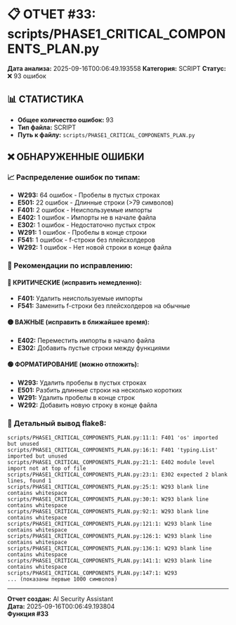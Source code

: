# 📋 ОТЧЕТ #33: scripts/PHASE1_CRITICAL_COMPONENTS_PLAN.py

**Дата анализа:** 2025-09-16T00:06:49.193558
**Категория:** SCRIPT
**Статус:** ❌ 93 ошибок

## 📊 СТАТИСТИКА

- **Общее количество ошибок:** 93
- **Тип файла:** SCRIPT
- **Путь к файлу:** `scripts/PHASE1_CRITICAL_COMPONENTS_PLAN.py`

## ❌ ОБНАРУЖЕННЫЕ ОШИБКИ

### 📈 Распределение ошибок по типам:

- **W293:** 64 ошибок - Пробелы в пустых строках
- **E501:** 22 ошибок - Длинные строки (>79 символов)
- **F401:** 2 ошибок - Неиспользуемые импорты
- **E402:** 1 ошибок - Импорты не в начале файла
- **E302:** 1 ошибок - Недостаточно пустых строк
- **W291:** 1 ошибок - Пробелы в конце строки
- **F541:** 1 ошибок - f-строки без плейсхолдеров
- **W292:** 1 ошибок - Нет новой строки в конце файла

### 🎯 Рекомендации по исправлению:

#### 🔴 КРИТИЧЕСКИЕ (исправить немедленно):
- **F401:** Удалить неиспользуемые импорты
- **F541:** Заменить f-строки без плейсхолдеров на обычные

#### 🟡 ВАЖНЫЕ (исправить в ближайшее время):
- **E402:** Переместить импорты в начало файла
- **E302:** Добавить пустые строки между функциями

#### 🟢 ФОРМАТИРОВАНИЕ (можно отложить):
- **W293:** Удалить пробелы в пустых строках
- **E501:** Разбить длинные строки на несколько коротких
- **W291:** Удалить пробелы в конце строк
- **W292:** Добавить новую строку в конце файла

### 📝 Детальный вывод flake8:

```
scripts/PHASE1_CRITICAL_COMPONENTS_PLAN.py:11:1: F401 'os' imported but unused
scripts/PHASE1_CRITICAL_COMPONENTS_PLAN.py:16:1: F401 'typing.List' imported but unused
scripts/PHASE1_CRITICAL_COMPONENTS_PLAN.py:21:1: E402 module level import not at top of file
scripts/PHASE1_CRITICAL_COMPONENTS_PLAN.py:23:1: E302 expected 2 blank lines, found 1
scripts/PHASE1_CRITICAL_COMPONENTS_PLAN.py:25:1: W293 blank line contains whitespace
scripts/PHASE1_CRITICAL_COMPONENTS_PLAN.py:30:1: W293 blank line contains whitespace
scripts/PHASE1_CRITICAL_COMPONENTS_PLAN.py:92:1: W293 blank line contains whitespace
scripts/PHASE1_CRITICAL_COMPONENTS_PLAN.py:121:1: W293 blank line contains whitespace
scripts/PHASE1_CRITICAL_COMPONENTS_PLAN.py:126:1: W293 blank line contains whitespace
scripts/PHASE1_CRITICAL_COMPONENTS_PLAN.py:136:1: W293 blank line contains whitespace
scripts/PHASE1_CRITICAL_COMPONENTS_PLAN.py:141:1: W293 blank line contains whitespace
scripts/PHASE1_CRITICAL_COMPONENTS_PLAN.py:147:1: W293 
... (показаны первые 1000 символов)
```

---
**Отчет создан:** AI Security Assistant  
**Дата:** 2025-09-16T00:06:49.193804  
**Функция #33**
